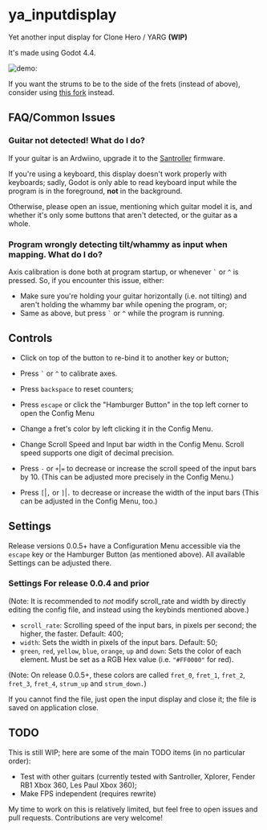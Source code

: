 # ya_inputdisplay

Yet another input display for Clone Hero / YARG **(WIP)**

It's made using Godot 4.4.

![demo:](https://github.com/raphaelgoulart/ya_inputdisplay/blob/main/demo.gif)

If you want the strums to be to the side of the frets (instead of above), consider using [this fork](https://github.com/NicoBren/ya_inputdisplay/) instead.

## FAQ/Common Issues

### Guitar not detected! What do I do?

If your guitar is an Ardwiino, upgrade it to the [Santroller](https://github.com/Santroller/Santroller) firmware.

If you're using a keyboard, this display doesn't work properly with keyboards; sadly, Godot is only able to read keyboard input while the program is in the foreground, **not** in the background.

Otherwise, please open an issue, mentioning which guitar model it is, and whether it's only some buttons that aren't detected, or the guitar as a whole.

### Program wrongly detecting tilt/whammy as input when mapping. What do I do?

Axis calibration is done both at program startup, or whenever `` ` `` or `` ^ `` is pressed. So, if you encounter this issue, either:

- Make sure you're holding your guitar horizontally (i.e. not tilting) and aren't holding the whammy bar while opening the program, or;
- Same as above, but press `` ` `` or `` ^ `` while the program is running.

## Controls

- Click on top of the button to re-bind it to another key or button;
- Press `` ` `` or `` ^ `` to calibrate axes.
- Press `backspace` to reset counters;

- Press `escape` or click the "Hamburger Button" in the top left corner to open the Config Menu
- Change a fret's color by left clicking it in the Config Menu.
- Change Scroll Speed and Input bar width in the Config Menu. Scroll speed supports one digit of decimal precision.

- Press `-` or `+`|`=` to decrease or increase the scroll speed of the input bars by 10. (This can be adjusted more precisely in the Config Menu.)
- Press `[`|`,` or `]`|`.` to decrease or increase the width of the input bars (This can be adjusted in the Config Menu, too.)

## Settings

Release versions 0.0.5+ have a Configuration Menu accessible via the `escape` key or the Hamburger Button (as mentioned above).
All available Settings can be adjusted there.

### Settings For release 0.0.4 and prior

(Note: It is recommended to *not* modify scroll_rate and width by directly editing the config file, and instead using the keybinds mentioned above.)

- `scroll_rate`: Scrolling speed of the input bars, in pixels per second; the higher, the faster. Default: 400;
- `width`: Sets the width in pixels of the input bars. Default: 50;
- `green`, `red`, `yellow`, `blue`, `orange`, `up` and `down`: Sets the color of each element. Must be set as a RGB Hex value (i.e. `"#FF0000"` for red).

(Note: On release 0.0.5+, these colors are called `fret_0`, `fret_1`, `fret_2`, `fret_3`, `fret_4`, `strum_up` and `strum_down.`)

If you cannot find the file, just open the input display and close it; the file is saved on application close.

## TODO

This is still WIP; here are some of the main TODO items (in no particular order):

- Test with other guitars (currently tested with Santroller, Xplorer, Fender RB1 Xbox 360, Les Paul Xbox 360);
- Make FPS independent (requires rewrite)

My time to work on this is relatively limited, but feel free to open issues and pull requests. Contributions are very welcome!
